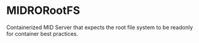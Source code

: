 # MIDRORootFS
Containerized MID Server that expects the root file system to be readonly for container best practices.  
